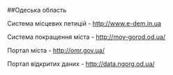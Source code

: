##Одеська область

Система місцевих петицій - http://www.e-dem.in.ua  

Система покращення міста - http://moy-gorod.od.ua/  

Портал міста - http://omr.gov.ua/  

Портал відкритих даних - http://data.ngorg.od.ua/

